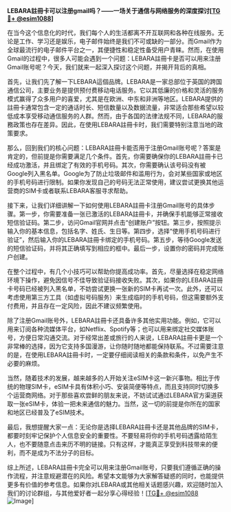 **LEBARA註冊卡可以注册gmail吗？——一场关于通信与网络服务的深度探讨[[TG💪+ @esim1088](https://t.me/s/esim1088)]**

在当今这个信息化的时代，我们每个人的生活都离不开互联网和各种在线服务。无论是工作、学习还是娱乐，电子邮件始终是我们不可或缺的一部分。而Gmail作为全球最流行的电子邮件平台之一，其便捷性和稳定性备受用户青睐。然而，在使用Gmail的过程中，很多人可能会遇到一个问题：LEBARA註冊卡是否可以用来注册Gmail账号呢？今天，我们就来一起深入探讨这个问题，并揭开背后的真相。

首先，让我们先了解一下LEBARA這個品牌。LEBARA是一家总部位于英国的跨国通信公司，主要业务是提供预付费移动电话服务。它以其低廉的价格和灵活的服务模式赢得了众多用户的喜爱，尤其是在欧洲、中东和非洲等地区。LEBARA提供的註冊卡通常包含一定的通话时长、短信数量以及数据流量，非常适合那些希望以较低成本享受移动通信服务的人群。然而，由于各国的法律法规不同，LEBARA的服務政策也存在差异。因此，在使用LEBARA註冊卡时，我们需要特别注意当地的政策要求。

那么，回到我们的核心问题：LEBARA註冊卡能否用于注册Gmail账号呢？答案是肯定的，但前提是你需要满足几个条件。首先，你需要确保你的LEBARA註冊卡已经成功激活，并且绑定了有效的手机号码。其次，你需要确认该号码没有被Google列入黑名单。Google为了防止垃圾邮件和滥用行为，会对某些国家或地区的手机号码进行限制。如果你发现自己的号码无法正常使用，建议尝试更换其他运营商的SIM卡或者联系LEBARA客服寻求帮助。

接下来，让我们详细讲解一下如何使用LEBARA註冊卡注册Gmail账号的具体步骤。第一步，你需要准备一张已激活的LEBARA註冊卡，并确保手机能够正常接收短信验证码。第二步，访问Gmail官网并点击“创建账户”按钮。第三步，按照提示输入你的基本信息，包括名字、姓氏、生日等。第四步，选择“使用手机号码进行验证”，然后输入你的LEBARA註冊卡绑定的手机号码。第五步，等待Google发送的短信验证码，并将其正确填写到相应的框中。最后一步，设置你的密码并完成账户创建。

在整个过程中，有几个小技巧可以帮助你提高成功率。首先，尽量选择在稳定网络环境下操作，避免因信号不佳导致验证码接收失败。其次，如果你的LEBARA註冊卡号码已经被列入黑名单，不妨尝试更换一张新的SIM卡再试一次。此外，还可以考虑使用第三方工具（如虚拟号码服务）来生成临时的手机号码，但这需要额外支付费用，并且存在一定风险，因此不建议频繁使用。

除了注册Gmail账号外，LEBARA註冊卡还具备许多其他实用功能。例如，它可以用来订阅各种流媒体平台，如Netflix、Spotify等；也可以用来绑定社交媒体账号，方便日常沟通交流。对于经常出差或旅行的人来说，LEBARA註冊卡更是一个非常棒的选择，因为它支持多国漫游，让你随时随地都能保持联系。不过需要注意的是，在使用LEBARA註冊卡时，一定要仔细阅读相关的条款和条件，以免产生不必要的麻烦。

当然，随着技术的发展，越来越多的人开始关注eSIM卡这一新兴事物。相比于传统的物理SIM卡，eSIM卡具有体积小巧、安装简便等特点，而且支持同时切换多个运营商网络。对于那些喜欢尝鲜的朋友来说，不妨试试通过LEBARA官方渠道获取一张eSIM卡，体验一把未来通信的魅力。当然，这一切的前提是你所在的国家和地区已经普及了eSIM技术。

最后，我想提醒大家一点：无论你是选择LEBARA註冊卡还是其他品牌的SIM卡，都要时刻牢记保护个人信息安全的重要性。不要轻易将你的手机号码透露给陌生人，也不要随意点击来历不明的链接。只有这样，才能真正享受到科技带来的便利，而不是成为不法分子的目标。

综上所述，LEBARA註冊卡完全可以用来注册Gmail账号，只要我们遵循正确的操作流程，并注意规避潜在的风险。希望本文能够为大家解答疑惑的同时，也能提供更多有价值的参考信息。如果你对LEBARA或其他相关话题感兴趣，欢迎随时加入我们的讨论群组，与其他爱好者一起分享心得经验！[[TG💪+ @esim1088](https://t.me/s/esim1088) ![Image](https://i.postimg.cc/4NQfJmqS/Snipaste-2025-05-13-00-14-12.png)]